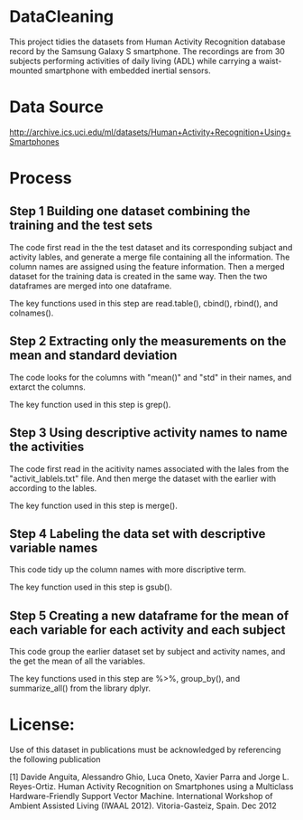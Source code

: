 # DataCleaning
This project tidies the datasets from Human Activity Recognition database record by the Samsung Galaxy S smartphone. The recordings are from 30 subjects performing activities of daily living (ADL) while carrying a waist-mounted smartphone with embedded inertial sensors.

# Data Source 
http://archive.ics.uci.edu/ml/datasets/Human+Activity+Recognition+Using+Smartphones

# Process
## Step 1 Building one dataset combining the training and the test sets
The code first read in the the test dataset and its corresponding subjact and activity lables, and generate a merge file containing all the information. The column names are assigned using the feature information. Then a merged dataset for the training data is created in the same way. Then the two dataframes are merged into one dataframe. 

The key functions used in this step are read.table(), cbind(), rbind(), and colnames().

## Step 2 Extracting only the measurements on the mean and standard deviation
The code looks for the columns with "mean()" and "std" in their names, and extarct the columns. 

The key function used in this step is grep().

## Step 3 Using descriptive activity names to name the activities
The code first read in the acitivity names associated with the lales from the "activit_lablels.txt" file. And then merge the dataset with the earlier with according to the lables. 

The key function used in this step is merge(). 

## Step 4 Labeling the data set with descriptive variable names
This code tidy up the column names with more discriptive term. 

The key function used in this step is gsub(). 

## Step 5 Creating a new dataframe for the mean of each variable for each activity and each subject
This code group the earlier dataset set by subject and activity names, and the get the mean of all the variables. 

The key functions used in this step are %>%, group_by(), and summarize_all() from the library dplyr. 

# License:
Use of this dataset in publications must be acknowledged by referencing the following publication 

[1] Davide Anguita, Alessandro Ghio, Luca Oneto, Xavier Parra and Jorge L. Reyes-Ortiz. Human Activity Recognition on Smartphones using a Multiclass Hardware-Friendly Support Vector Machine. International Workshop of Ambient Assisted Living (IWAAL 2012). Vitoria-Gasteiz, Spain. Dec 2012
